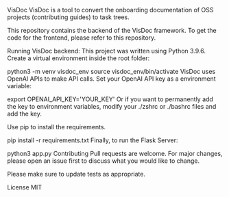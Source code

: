 VisDoc
VisDoc is a tool to convert the onboarding documentation of OSS projects (contributing guides) to task trees.

This repository contains the backend of the VisDoc framework. To get the code for the frontend, please refer to this repository.

Running VisDoc backend:
This project was written using Python 3.9.6. Create a virtual environment inside the root folder:

python3 -m venv visdoc_env
source visdoc_env/bin/activate
VisDoc uses OpenAI APIs to make API calls. Set your OpenAI API key as a environment variable:

export OPENAI_API_KEY='YOUR_KEY'
Or if you want to permanently add the key to environment variables, modify your ./zshrc or ./bashrc files and add the key.

Use pip to install the requirements.

pip install -r requirements.txt
Finally, to run the Flask Server:

python3 app.py
Contributing
Pull requests are welcome. For major changes, please open an issue first to discuss what you would like to change.

Please make sure to update tests as appropriate.

License
MIT
